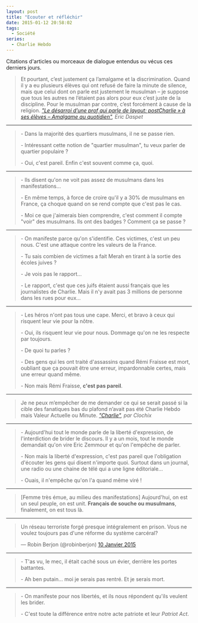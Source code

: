 ```yaml
---
layout: post
title: "Ecouter et réfléchir"
date: 2015-01-12 20:58:02
tags:
  - Société
series:
  - Charlie Hebdo
---
```


Citations d'articles ou morceaux de dialogue entendus ou vécus ces derniers jours.

<!-- more -->

> Et pourtant, c’est justement ça l’amalgame et la discrimination. Quand il y a eu plusieurs élèves qui ont refusé de faire la minute de silence, mais que celui dont on parle est justement le musulman – je suppose que tous les autres ne l’étaient pas alors pour eux c’est juste de la discipline. Pour le musulman par contre, c’est forcément à cause de la religion.
>   <cite>["Le désarroi d’une prof qui parle de layout: postCharlie&nbsp;» à ses élèves – Amalgame au quotidien"](https://n.survol.fr/n/le-desarroi-dune-prof-qui-parle-de-charlie-a-ses-eleves-amalgame-au-quotidien), Eric Daspet</cite>

---

> \-   Dans la majorité des quartiers musulmans, il ne se passe rien.
>
> \-   Intéressant cette notion de "quartier musulman", tu veux parler de quartier populaire&nbsp;?
>
> \-   Oui, c'est pareil. Enfin c'est souvent comme ça, quoi.

---

> \-   Ils disent qu'on ne voit pas assez de musulmans dans les manifestations&#8230;
>
> \-   En même temps, à force de croire qu'il y a 30% de musulmans en France, ça choque quand on se rend compte que c'est pas le cas.
>
> \-   Moi ce que j'aimerais bien comprendre, c'est comment il compte "voir" des musulmans. Ils ont des badges&nbsp;? Comment ça se passe&nbsp;?

---

> \-   On manifeste parce qu'on s'identifie. Ces victimes, c'est un peu nous. C'est une attaque contre les valeurs de la France.
>
> \-   Tu sais combien de victimes a fait Merah en tirant à la sortie des écoles juives&nbsp;?
>
> \-   Je vois pas le rapport&#8230;
>
> \-   Le rapport, c'est que ces juifs étaient aussi français que les journalistes de Charlie. Mais il n'y avait pas 3 millions de personne dans les rues pour eux&#8230;

---

> \-   Les héros n'ont pas tous une cape. Merci, et bravo à ceux qui risquent leur vie pour la nôtre.
>
> \-   Oui, ils risquent leur vie pour nous. Dommage qu'on ne les respecte par toujours.
>
> \-   De quoi tu parles&nbsp;?
>
> \-   Des gens qui les ont traité d'assassins quand Rémi Fraisse est mort, oubliant que ça pouvait être une erreur, impardonnable certes, mais une erreur quand même.
>
> \-   Non mais Rémi Fraisse, **c'est pas pareil**.

---

> Je ne peux m’empêcher de me demander ce qui se serait passé si la cible des fanatiques bas du plafond n’avait pas été Charlie Hebdo mais Valeur Actuelle ou Minute.
>   <cite>["Charlie"](http://esquisses.clochix.net/2015/01/11/Charlie/), par Clochix</cite>

---

> \-   Aujourd'hui tout le monde parle de la liberté d'expression, de l'interdiction de brider le discours. Il y a un mois, tout le monde demandait qu'on vire Eric Zemmour et qu'on l'empêche de parler.
>
> \-   Non mais la liberté d'expression, c'est pas pareil que l'obligation d'écouter les gens qui disent n'importe quoi. Surtout dans un journal, une radio ou une chaine de télé qui a une ligne éditoriale&#8230;
>
> \-   Ouais, il n'empêche qu'on l'a quand même viré !

---

> [Femme très émue, au milieu des manifestations] Aujourd'hui, on est un seul peuple, on est unit. **Français de souche ou musulmans**, finalement, on est tous là.

---

<blockquote class="twitter-tweet" lang="fr"><p lang="fr" dir="ltr">Un réseau terroriste forgé presque intégralement en prison. Vous ne voulez toujours pas d&#39;une réforme du système carcéral?</p>&mdash; Robin Berjon (@robinberjon) <a href="https://twitter.com/robinberjon/status/553840819728560128">10 Janvier 2015</a></blockquote>
<script async src="//platform.twitter.com/widgets.js" charset="utf-8"></script>

---

> \-   T'as vu, le mec, il était caché sous un évier, derrière les portes battantes.
>
> \-   Ah ben putain&#8230; moi je serais pas rentré. Et je serais mort.

---

> \-   On manifeste pour nos libertés, et ils nous répondent qu'ils veulent les brider.
>
> \-   C'est toute la différence entre notre acte patriote et leur _Patriot Act_.
